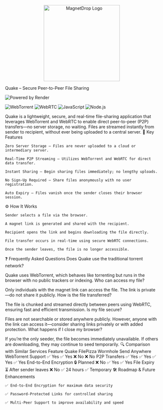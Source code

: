 <div align="center">
  <img src="https://res.cloudinary.com/dgxxrnmkt/image/upload/v1741509088/MagnetDrop_Logo-removebg-preview_1_oleubc.png" alt="MagnetDrop Logo" width="250" height="250" />
</div>

Quake – Secure Peer-to-Peer File Sharing


![Powered by Render](https://img.shields.io/badge/Powered%20by-Render-blue?style=for-the-badge)

![WebTorrent](https://img.shields.io/badge/WebTorrent-P2P-red?style=for-the-badge) ![WebRTC](https://img.shields.io/badge/WebRTC-RealTime-blue?style=for-the-badge) ![JavaScript](https://img.shields.io/badge/JavaScript-ES6-yellow?style=for-the-badge) ![Node.js](https://img.shields.io/badge/Node.js-Backend-green?style=for-the-badge)


Quake is a lightweight, secure, and real-time file-sharing application that leverages WebTorrent and WebRTC to enable direct peer-to-peer (P2P) transfers—no server storage, no waiting. Files are streamed instantly from sender to recipient, without ever being uploaded to a central server.
🚀 Key Features

    Zero Server Storage – Files are never uploaded to a cloud or intermediary server.

    Real-Time P2P Streaming – Utilizes WebTorrent and WebRTC for direct data transfer.

    Instant Sharing – Begin sharing files immediately; no lengthy uploads.

    No Sign-Up Required – Share files anonymously with no user registration.

    Auto Expiry – Files vanish once the sender closes their browser session.

⚙️ How It Works

    Sender selects a file via the browser.

    A magnet link is generated and shared with the recipient.

    Recipient opens the link and begins downloading the file directly.

    File transfer occurs in real-time using secure WebRTC connections.

    Once the sender leaves, the file is no longer accessible.

❓ Frequently Asked Questions
Does Quake use the traditional torrent network?

Quake uses WebTorrent, which behaves like torrenting but runs in the browser with no public trackers or indexing.
Who can access my file?

Only individuals with the magnet link can access the file. The link is private—do not share it publicly.
How is the file transferred?

The file is chunked and streamed directly between peers using WebRTC, ensuring fast and efficient transmission.
Is my file secure?

Files are not searchable or stored anywhere publicly. However, anyone with the link can access it—consider sharing links privately or with added protection.
What happens if I close my browser?

If you’re the only seeder, the file becomes immediately unavailable. If others are downloading, they may continue to seed temporarily.
🔍 Comparison with Similar Services
Feature	Quake	FilePizza	Wormhole	Send Anywhere
WebTorrent Support	✅ Yes	✅ Yes	❌ No	❌ No
P2P Transfers	✅ Yes	✅ Yes	✅ Yes	✅ Yes
End-to-End Encryption	🔒 Planned	❌ No	✅ Yes	✅ Yes
File Expiry	⏳ After sender leaves	❌ No	✅ 24 hours	✅ Temporary
🛠️ Roadmap & Future Enhancements

    ✅ End-to-End Encryption for maximum data security

    ✅ Password-Protected Links for controlled sharing

    ✅ Multi-Peer Support to improve availability and speed
